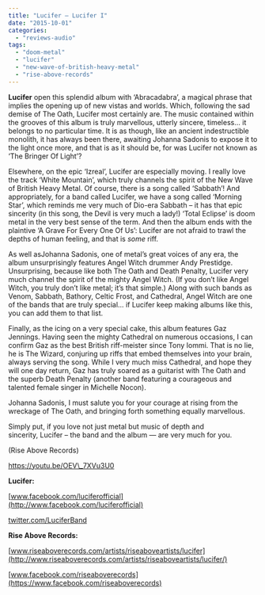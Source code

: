```yaml
---
title: "Lucifer – Lucifer I"
date: "2015-10-01"
categories: 
  - "reviews-audio"
tags: 
  - "doom-metal"
  - "lucifer"
  - "new-wave-of-british-heavy-metal"
  - "rise-above-records"
---
```


**Lucifer** open this splendid album with ‘Abracadabra’, a magical phrase that implies the opening up of new vistas and worlds. Which, following the sad demise of The Oath, Lucifer most certainly are. The music contained within the grooves of this album is truly marvellous, utterly sincere, timeless... it belongs to no particular time. It is as though, like an ancient indestructible monolith, it has always been there, awaiting Johanna Sadonis to expose it to the light once more, and that is as it should be, for was Lucifer not known as ‘The Bringer Of Light’?

Elsewhere, on the epic ‘Izreal’, Lucifer are especially moving. I really love the track ‘White Mountain’, which truly channels the spirit of the New Wave of British Heavy Metal. Of course, there is a song called ‘Sabbath’! And appropriately, for a band called Lucifer, we have a song called ‘Morning Star’, which reminds me very much of Dio-era Sabbath – it has that epic sincerity (in this song, the Devil is very much a lady!) ‘Total Eclipse’ is doom metal in the very best sense of the term. And then the album ends with the plaintive ‘A Grave For Every One Of Us’: Lucifer are not afraid to trawl the depths of human feeling, and that is _some_ riff.

As well asJohanna Sadonis, one of metal’s great voices of any era, the album unsurprisingly features Angel Witch drummer Andy Prestidge. Unsurprising, because like both The Oath and Death Penalty, Lucifer very much channel the spirit of the mighty Angel Witch. (If you don’t like Angel Witch, you truly don’t like metal; it’s that simple.) Along with such bands as Venom, Sabbath, Bathory, Celtic Frost, and Cathedral, Angel Witch are one of the bands that are truly special… if Lucifer keep making albums like this, you can add them to that list.

Finally, as the icing on a very special cake, this album features Gaz Jennings. Having seen the mighty Cathedral on numerous occasions, I can confirm Gaz as the best British riff-meister since Tony Iommi. That is no lie, he is The Wizard, conjuring up riffs that embed themselves into your brain, always serving the song. While I very much miss Cathedral, and hope they will one day return, Gaz has truly soared as a guitarist with The Oath and the superb Death Penalty (another band featuring a courageous and talented female singer in Michelle Nocon).

Johanna Sadonis, I must salute you for your courage at rising from the wreckage of The Oath, and bringing forth something equally marvellous.

Simply put, if you love not just metal but music of depth and sincerity, Lucifer – the band and the album — are very much for you.

(Rise Above Records)

https://youtu.be/OEV\_7XVu3U0

**Lucifer:**

[www.facebook.com/luciferofficial](http://www.facebook.com/luciferofficial)

[twitter.com/LuciferBand](https://twitter.com/LuciferBand)

**Rise Above Records:** 

[www.riseaboverecords.com/artists/riseaboveartists/lucifer](http://www.riseaboverecords.com/artists/riseaboveartists/lucifer/)

[www.facebook.com/riseaboverecords](https://www.facebook.com/riseaboverecords)
